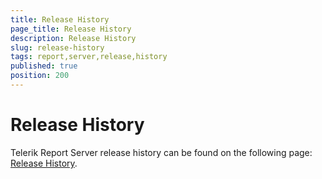 ```yaml
---
title: Release History
page_title: Release History
description: Release History
slug: release-history
tags: report,server,release,history
published: true
position: 200
---
```


# Release History

Telerik Report Server release history can be found on the following page: [Release History](http://www.telerik.com/support/whats-new/report-server/release-history "Telerik Report Server Release History"). 
